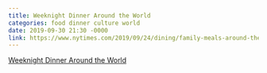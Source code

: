 ```yaml
---
title: Weeknight Dinner Around the World
categories: food dinner culture world
date: 2019-09-30 21:30 -0000
link: https://www.nytimes.com/2019/09/24/dining/family-meals-around-the-world.html
---
```

<a href="https://www.nytimes.com/2019/09/24/dining/family-meals-around-the-world.html">Weeknight Dinner Around the World</a>
